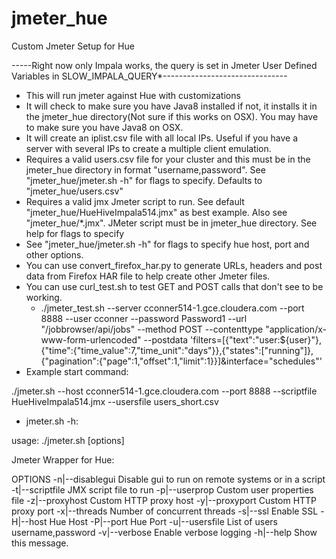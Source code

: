 # jmeter_hue
Custom Jmeter Setup for Hue

-----Right now only Impala works, the query is set in Jmeter User Defined Variables in SLOW_IMPALA_QUERY*-------------------------------
- This will run jmeter against Hue with customizations
- It will check to make sure you have Java8 installed if not, it installs it in the jmeter_hue directory(Not sure if this works on OSX).  You may have to make sure you have Java8 on OSX.
- It will create an iplist.csv file with all local IPs.  Useful if you have a server with several IPs to create a multiple client emulation.
- Requires a valid users.csv file for your cluster and this must be in the jmeter_hue directory in format "username,password".  See "jmeter_hue/jmeter.sh -h" for flags to specify.  Defaults to "jmeter_hue/users.csv"
- Requires a valid jmx Jmeter script to run.  See default "jmeter_hue/HueHiveImpala514.jmx" as best example.  Also see "jmeter_hue/*.jmx".  JMeter script must be in jmeter_hue directory.  See help for flags to specify
- See "jmeter_hue/jmeter.sh -h" for flags to specify hue host, port and other options.
- You can use convert_firefox_har.py to generate URLs, headers and post data from Firefox HAR file to help create other Jmeter files.
- You can use curl_test.sh to test GET and POST calls that don't see to be working.
  - ./jmeter_test.sh --server cconner514-1.gce.cloudera.com --port 8888 --user cconner --password Password1 --url "/jobbrowser/api/jobs" --method POST --contenttype "application/x-www-form-urlencoded" --postdata 'filters=[{"text":"user:${user}"},{"time":{"time_value":7,"time_unit":"days"}},{"states":["running"]},{"pagination":{"page":1,"offset":1,"limit":1}}]&interface="schedules"'
- Example start command:

./jmeter.sh --host cconner514-1.gce.cloudera.com --port 8888 --scriptfile HueHiveImpala514.jmx --usersfile users_short.csv


- jmeter.sh -h:

usage: ./jmeter.sh [options]

Jmeter Wrapper for Hue:

OPTIONS
   -n|--disablegui         Disable gui to run on remote systems or in a script
   -t|--scriptfile	   JMX script file to run
   -p|--userprop	   Custom user properties file
   -z|--proxyhost	   Custom HTTP proxy host
   -y|--proxyport	   Custom HTTP proxy port
   -x|--threads		   Number of concurrent threads
   -s|--ssl		   Enable SSL
   -H|--host		   Hue Host
   -P|--port		   Hue Port
   -u|--usersfile	   List of users username,password
   -v|--verbose            Enable verbose logging
   -h|--help               Show this message.



